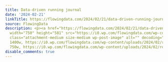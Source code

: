 ```yaml
---
title: Data-driven running journal
date: '2024-02-21'
linkTitle: https://flowingdata.com/2024/02/21/data-driven-running-journal/
source: FlowingData
description: <p><a href="https://flowingdata.com/2024/02/21/data-driven-running-journal/"><img
  width="750" height="581" src="https://i0.wp.com/flowingdata.com/wp-content/uploads/2024/02/rebecca-lai-marathon.png?fit=750%2C581&amp;ssl=1"
  class="attachment-medium size-medium wp-post-image" alt="" decoding="async" srcset="https://i0.wp.com/flowingdata.com/wp-content/uploads/2024/02/rebecca-lai-marathon.png?w=1400&amp;ssl=1
  1400w, https://i0.wp.com/flowingdata.com/wp-content/uploads/2024/02/rebecca-lai-marathon.png?resize=750%2C581&amp;ssl=1
  750w, https://i0.wp.com/flowingdata.com/wp-content/uploads/2024/02/reb ...
disable_comments: true
---
```

<p><a href="https://flowingdata.com/2024/02/21/data-driven-running-journal/"><img width="750" height="581" src="https://i0.wp.com/flowingdata.com/wp-content/uploads/2024/02/rebecca-lai-marathon.png?fit=750%2C581&amp;ssl=1" class="attachment-medium size-medium wp-post-image" alt="" decoding="async" srcset="https://i0.wp.com/flowingdata.com/wp-content/uploads/2024/02/rebecca-lai-marathon.png?w=1400&amp;ssl=1 1400w, https://i0.wp.com/flowingdata.com/wp-content/uploads/2024/02/rebecca-lai-marathon.png?resize=750%2C581&amp;ssl=1 750w, https://i0.wp.com/flowingdata.com/wp-content/uploads/2024/02/reb ...